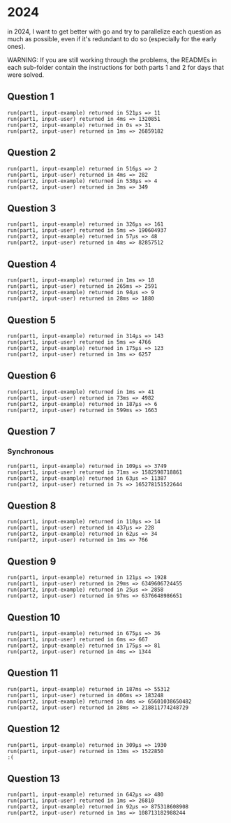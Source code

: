 # 2024

in 2024, I want to get better with go and try to parallelize each question as much as possible, even if it's redundant to do so (especially for the early ones).

WARNING: If you are still working through the problems, the READMEs in each sub-folder contain the instructions for both parts 1 and 2 for days that were solved.

## Question 1
```
run(part1, input-example) returned in 521µs => 11
run(part1, input-user) returned in 4ms => 1320851
run(part2, input-example) returned in 0s => 31
run(part2, input-user) returned in 1ms => 26859182
```

## Question 2
```
run(part1, input-example) returned in 516µs => 2
run(part1, input-user) returned in 4ms => 282
run(part2, input-example) returned in 538µs => 4
run(part2, input-user) returned in 3ms => 349
```

## Question 3
```
run(part1, input-example) returned in 326µs => 161
run(part1, input-user) returned in 5ms => 190604937
run(part2, input-example) returned in 57µs => 48
run(part2, input-user) returned in 4ms => 82857512
```

## Question 4
```
run(part1, input-example) returned in 1ms => 18
run(part1, input-user) returned in 265ms => 2591
run(part2, input-example) returned in 94µs => 9
run(part2, input-user) returned in 28ms => 1880
```

## Question 5
```
run(part1, input-example) returned in 314µs => 143
run(part1, input-user) returned in 5ms => 4766
run(part2, input-example) returned in 175µs => 123
run(part2, input-user) returned in 1ms => 6257
```

## Question 6
```
run(part1, input-example) returned in 1ms => 41
run(part1, input-user) returned in 73ms => 4982
run(part2, input-example) returned in 187µs => 6
run(part2, input-user) returned in 599ms => 1663
```

## Question 7
### Synchronous
```
run(part1, input-example) returned in 109µs => 3749
run(part1, input-user) returned in 71ms => 1582598718861
run(part2, input-example) returned in 63µs => 11387
run(part2, input-user) returned in 7s => 165278151522644
```

## Question 8
```
run(part1, input-example) returned in 110µs => 14
run(part1, input-user) returned in 437µs => 228
run(part2, input-example) returned in 62µs => 34
run(part2, input-user) returned in 1ms => 766
```

## Question 9
```
run(part1, input-example) returned in 121µs => 1928
run(part1, input-user) returned in 29ms => 6349606724455
run(part2, input-example) returned in 25µs => 2858
run(part2, input-user) returned in 97ms => 6376648986651
```

## Question 10
```
run(part1, input-example) returned in 675µs => 36
run(part1, input-user) returned in 6ms => 667
run(part2, input-example) returned in 175µs => 81
run(part2, input-user) returned in 4ms => 1344
```

## Question 11
```
run(part1, input-example) returned in 187ms => 55312
run(part1, input-user) returned in 406ms => 183248
run(part2, input-example) returned in 4ms => 65601038650482
run(part2, input-user) returned in 28ms => 218811774248729
```

## Question 12
```
run(part1, input-example) returned in 309µs => 1930
run(part1, input-user) returned in 13ms => 1522850
:(
```

## Question 13
```
run(part1, input-example) returned in 642µs => 480
run(part1, input-user) returned in 1ms => 26810
run(part2, input-example) returned in 92µs => 875318608908
run(part2, input-user) returned in 1ms => 108713182988244
```